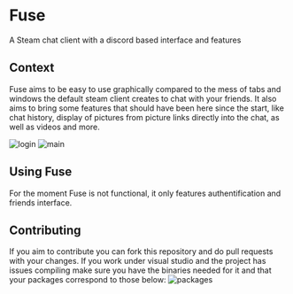 # Fuse
A Steam chat client with a discord based interface and features

## Context
Fuse aims to be easy to use graphically compared to the mess of tabs and windows the default steam client creates to chat with your friends. It also aims to bring some features that should have been here since the start, like chat history, display of pictures from picture links directly into the chat, as well as videos and more. 

![login](https://i.imgur.com/vzVaohL.png)
![main](https://i.imgur.com/Ozig2kT.png)

## Using Fuse
For the moment Fuse is not functional, it only features authentification and friends interface.

## Contributing
If you aim to contribute you can fork this repository and do pull requests with your changes.
If you work under visual studio and the project has issues compiling make sure you have the binaries needed for it and that your packages correspond to those below:
![packages](https://i.imgur.com/AWrgEjO.png)
